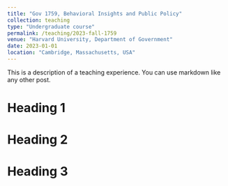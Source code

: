 ```yaml
---
title: "Gov 1759, Behavioral Insights and Public Policy"
collection: teaching
type: "Undergraduate course"
permalink: /teaching/2023-fall-1759
venue: "Harvard University, Department of Government"
date: 2023-01-01
location: "Cambridge, Massachusetts, USA"
---
```


This is a description of a teaching experience. You can use markdown like any other post.

Heading 1
======

Heading 2
======

Heading 3
======
